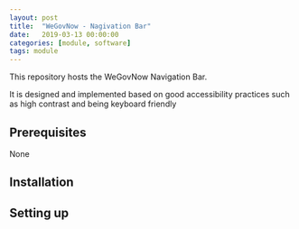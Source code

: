 ```yaml
---
layout: post
title:  "WeGovNow - Nagivation Bar"
date:   2019-03-13 00:00:00
categories: [module, software]
tags: module
---
```

This repository hosts the WeGovNow Navigation Bar. 

It is designed and implemented based on good accessibility practices such as high contrast and being keyboard friendly

Prerequisites
----------------
None

Installation
----------------

Setting up
----------------